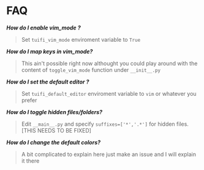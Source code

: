 
# FAQ
 
***How do I enable vim_mode ?***
> Set `tuifi_vim_mode` enviroment variable to `True`

***How do I map keys in vim_mode?***
> This ain't possible right now althought you could play around with the content of `toggle_vim_mode` function under `__init__.py`

***How do I set the default editor ?***
> Set `tuifi_default_editor` enviroment variable to `vim` or whatever you prefer

***How do I toggle hidden files/folders?***
> Edit `__main__.py` and specify `suffixes=['*','.*']` for hidden files. [THIS NEEDS TO BE FIXED]

***How do I change the default colors?***
> A bit complicated to explain here just make an issue and I will explain it there
